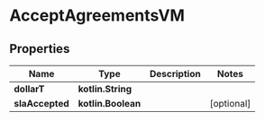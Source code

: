 
# AcceptAgreementsVM

## Properties
Name | Type | Description | Notes
------------ | ------------- | ------------- | -------------
**dollarT** | **kotlin.String** |  | 
**slaAccepted** | **kotlin.Boolean** |  |  [optional]



